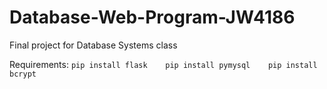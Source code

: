 # Database-Web-Program-JW4186
 Final project for Database Systems class

Requirements:
    ````pip install flask   
    pip install pymysql   
    pip install bcrypt````
